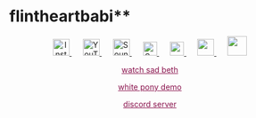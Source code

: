 # flintheartbabi**
<p align="center">
  <a href="https://instagram.com/flintheartbabi" target="_blank">
    <img src="https://cdn.jsdelivr.net/gh/simple-icons/simple-icons/icons/instagram.svg" alt="Instagram" width="30" style="filter: invert(0%);">
  </a>
  <a href="https://www.youtube.com/channel/UC32-E-ktcmeznsHU01vlvRQ" target="_blank">
    <img src="https://cdn.jsdelivr.net/gh/simple-icons/simple-icons/icons/youtube.svg" alt="YouTube" width="30" style="filter: invert(0%); margin-left: 20px;">
  </a>
  <a href="https://soundcloud.com/flintheartbabi" target="_blank">
    <img src="https://cdn.jsdelivr.net/gh/simple-icons/simple-icons/icons/soundcloud.svg" alt="SoundCloud" width="30" style="filter: invert(0%); margin-left: 20px;">
  </a>
  <a href="https://x.com/flintheartbabi" target="_blank">
    <img src="https://cdn4.iconfinder.com/data/icons/social-media-black-white-2/1227/X-1024.png" alt="SoundCloud" width="25" style="filter: invert(0%); margin-left: 20px;">
  </a>
  <a href="https://tiktok.com/@flintheartbabi" target="_blank">
    <img src="https://cdn0.iconfinder.com/data/icons/font-awesome-brands-vol-2/512/tiktok-1024.png" width="25" style="filter: invert(0%); margin-left: 20px;">
  </a>
  <a href="https://open.spotify.com/artist/41lYDatZhKrmGjGwmp00Fw?si=RBiJCBH1SlqgARHQDnOfsw" target="_blank">
    <img src="https://cdn2.iconfinder.com/data/icons/social-media-2421/512/Spotify-1024.png" width="30" style="filter: invert(0%); margin-left: 20px;">
  </a>
  <a href="https://music.apple.com/us/artist/flintheartbabi/1616993623" target="_blank">
    <img src="https://cdn3.iconfinder.com/data/icons/picons-social/57/16-apple-1024.png" width="35" style="filter: invert(0%); margin-left: 20px;">
  </a>
</p>

<p align="center">
  <a href="https://www.youtube.com/watch?v=hPjaxXfIJik" target="_blank" style="color: #8a134d;">watch sad beth</a>
<p align="center">
  <a href="https://soundcloud.com/flintheartbabi/thoroughbred" target="_blank" style="color: #8a134d;">white pony demo</a>
  <p align="center">
  <a href="https://discord.gg/9X7jZrQ82D" target="_blank" style="color: #8a134d;">discord server</a>
